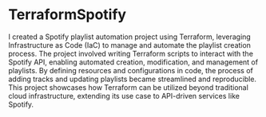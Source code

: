 # TerraformSpotify

I created a Spotify playlist automation project using Terraform, leveraging Infrastructure as Code (IaC) to manage and automate the playlist creation process. The project involved writing Terraform scripts to interact with the Spotify API, enabling automated creation, modification, and management of playlists. By defining resources and configurations in code, the process of adding tracks and updating playlists became streamlined and reproducible. This project showcases how Terraform can be utilized beyond traditional cloud infrastructure, extending its use case to API-driven services like Spotify.
